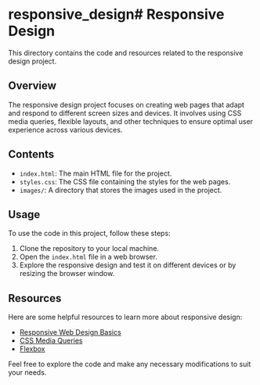 # responsive_design# Responsive Design

This directory contains the code and resources related to the responsive design project.

## Overview

The responsive design project focuses on creating web pages that adapt and respond to different screen sizes and devices. It involves using CSS media queries, flexible layouts, and other techniques to ensure optimal user experience across various devices.

## Contents

- `index.html`: The main HTML file for the project.
- `styles.css`: The CSS file containing the styles for the web pages.
- `images/`: A directory that stores the images used in the project.

## Usage

To use the code in this project, follow these steps:

1. Clone the repository to your local machine.
2. Open the `index.html` file in a web browser.
3. Explore the responsive design and test it on different devices or by resizing the browser window.

## Resources

Here are some helpful resources to learn more about responsive design:

- [Responsive Web Design Basics](https://developers.google.com/web/fundamentals/design-and-ux/responsive)
- [CSS Media Queries](https://developer.mozilla.org/en-US/docs/Web/CSS/Media_Queries)
- [Flexbox](https://css-tricks.com/snippets/css/a-guide-to-flexbox/)

Feel free to explore the code and make any necessary modifications to suit your needs.
